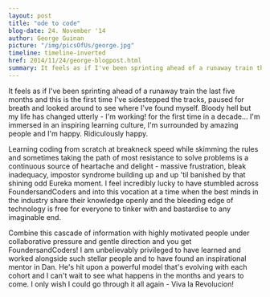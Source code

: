 ```yaml
---
layout: post
title: "ode to code"
blog-date: 24. November '14
author: George Guinan
picture: "/img/picsOfUs/george.jpg"
timeline: timeline-inverted
href: 2014/11/24/george-blogpost.html
summary: It feels as if I've been sprinting ahead of a runaway train the last five months...
---
```



It feels as if I've been sprinting ahead of a runaway train the last five months and this is the first time I've sidestepped the tracks, paused for breath and looked around to see where I've found myself. Bloody hell but my life has changed utterly - I'm working! for the first time in a decade... I'm immersed in an inspiring learning culture, I'm surrounded by amazing people and I'm happy. Ridiculously happy. 

Learning coding from scratch at breakneck speed while skimming the rules and sometimes taking the path of most resistance to solve problems is a continuous source of heartache and delight - massive frustration, bleak inadequacy, impostor syndrome building up and up 'til banished by that shining odd Eureka moment. I feel incredibly lucky to have stumbled across FoundersandCoders and into this vocation at a time when the best minds in the industry share their knowledge openly and the bleeding edge of technology is free for everyone to tinker with and bastardise to any imaginable end. 

Combine this cascade of information with highly motivated people under collaborative pressure and gentle direction and you get FoundersandCoders! I am unbelievably privileged to have learned and worked alongside such stellar people and to have found an inspirational mentor in Dan. He's hit upon a powerful model that's evolving with each cohort and I can't wait to see what happens in the months and years to come. I only wish I could go through it all again - Viva la Revolucion!